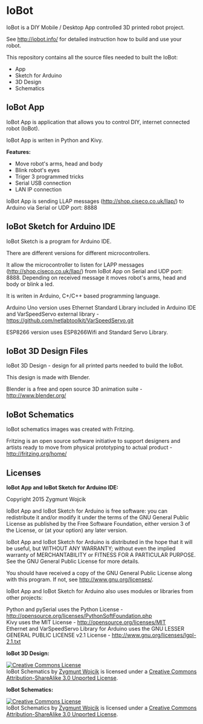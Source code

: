 IoBot
=====

IoBot is a DIY Mobile / Desktop App controlled 3D printed robot project.

See http://iobot.info/ for detailed instruction how to build and use your robot.

This repository contains all the source files needed to built the IoBot:
- App
- Sketch for Arduino
- 3D Design
- Schematics




IoBot App
---------

IoBot App is application that allows you to control DIY, internet connected robot (IoBot).

IoBot App is writen in Python and Kivy.


__Features:__

- Move robot's arms, head and body
- Blink robot's eyes
- Triger 3 programmed tricks
- Serial USB connection
- LAN IP connection


IoBot App is sending LLAP messages (http://shop.ciseco.co.uk/llap/) to Arduino via Serial or UDP port: 8888




IoBot Sketch for Arduino IDE
----------------------------

IoBot Sketch is a program for Arduino IDE.

There are different versions for different microcontrollers.

It allow the microcontroller to listen for LAPP messages (http://shop.ciseco.co.uk/llap/) from IoBot App on Serial and UDP port: 8888. Depending on received message it moves robot's arms, head and body or blink a led.

It is writen in Arduino, C+/C++ based programming language.

Arduino Uno version uses Ethernet Standard Library included in Arduino IDE and VarSpeedServo external library - https://github.com/netlabtoolkit/VarSpeedServo.git

ESP8266 version uses ESP8266Wifi and Standard Servo Library.


IoBot 3D Design Files
---------------------

IoBot 3D Design -  design for all printed parts needed to build the IoBot.

This design is made with Blender.

Blender is a free and open source 3D animation suite - http://www.blender.org/



IoBot Schematics
----------------

IoBot schematics images was created with Fritzing.

Fritzing is an open source software initiative to support designers and artists ready to move from physical prototyping to actual product - http://fritzing.org/home/



Licenses
---------

__IoBot App and IoBot Sketch for Arduino IDE:__

Copyright 2015 Zygmunt Wojcik

IoBot App and IoBot Sketch for Arduino is free software: you can redistribute it and/or modify it under the terms of the GNU General Public License as published by the Free Software Foundation, either version 3 of the License, or (at your option) any later version.

IoBot App and IoBot Sketch for Arduino is distributed in the hope that it will be useful, but WITHOUT ANY WARRANTY; without even the implied warranty of MERCHANTABILITY or FITNESS FOR A PARTICULAR PURPOSE.  See the GNU General Public License for more details.

You should have received a copy of the GNU General Public License along with this program.  If not, see <http://www.gnu.org/licenses/>.  


IoBot App and IoBot Sketch for Arduino also uses modules or libraries from other projects:

Python and pySerial uses the Python License - http://opensource.org/licenses/PythonSoftFoundation.php  
Kivy uses the MIT License - http://opensource.org/licenses/MIT  
Ethernet and VarSpeedServo Library for Arduino uses the GNU LESSER GENERAL PUBLIC LICENSE v2.1 License - http://www.gnu.org/licenses/lgpl-2.1.txt



__IoBot 3D Design:__

<a rel="license" href="http://creativecommons.org/licenses/by-sa/3.0/"><img alt="Creative Commons License" style="border-width:0" src="https://i.creativecommons.org/l/by-sa/3.0/88x31.png" /></a><br /><span xmlns:dct="http://purl.org/dc/terms/" property="dct:title">IoBot Schematics</span> by <a xmlns:cc="http://creativecommons.org/ns#" href="http://www.iobot.info" property="cc:attributionName" rel="cc:attributionURL">Zygmunt Wojcik</a> is licensed under a <a rel="license" href="http://creativecommons.org/licenses/by-sa/3.0/">Creative Commons Attribution-ShareAlike 3.0 Unported License</a>.



__IoBot Schematics:__

<a rel="license" href="http://creativecommons.org/licenses/by-sa/3.0/"><img alt="Creative Commons License" style="border-width:0" src="https://i.creativecommons.org/l/by-sa/3.0/88x31.png" /></a><br /><span xmlns:dct="http://purl.org/dc/terms/" property="dct:title">IoBot Schematics</span> by <a xmlns:cc="http://creativecommons.org/ns#" href="http://www.iobot.info" property="cc:attributionName" rel="cc:attributionURL">Zygmunt Wojcik</a> is licensed under a <a rel="license" href="http://creativecommons.org/licenses/by-sa/3.0/">Creative Commons Attribution-ShareAlike 3.0 Unported License</a>.
